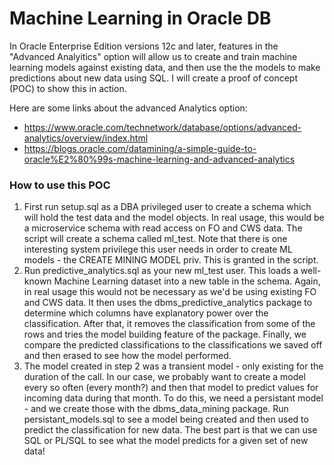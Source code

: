 # Machine Learning in Oracle DB
In Oracle Enterprise Edition versions 12c and later, features in the "Advanced Analyitics" option will allow us to create and train machine learning models against existing data, and then use the the models to make predictions about new data using SQL.
I will create a proof of concept (POC) to show this in action.

Here are some links about the advanced Analytics option:
+ https://www.oracle.com/technetwork/database/options/advanced-analytics/overview/index.html
+ https://blogs.oracle.com/datamining/a-simple-guide-to-oracle%E2%80%99s-machine-learning-and-advanced-analytics

### How to use this POC
1. First run setup.sql as a DBA privileged user to create a schema which will hold the test data and the model objects.  In real usage, this would be a microservice schema with read access on FO and CWS data. The script will create a schema called ml_test. Note that there is one interesting system privilege this user needs in order to create ML models - the CREATE MINING MODEL priv.  This is granted in the script.
2. Run predictive_analytics.sql as your new ml_test user.  This loads a well-known Machine Learning dataset into a new table in the schema.  Again, in real usage this would not be necessary as we'd be using existing FO and CWS data.  It then uses the dbms_predictive_analytics package to determine which columns have explanatory power over the classification.  After that, it removes the classification from some of the rows and tries the model building feature of the package.  Finally, we compare the predicted classifications to the classifications we saved off and then erased to see how the model performed.
3. The model created in step 2 was a transient model - only existing for the duration of the call.  In our case, we probably want to create a model every so often (every month?) and then that model to predict values for incoming data during that month.  To do this, we need a persistant model - and we create those with the dbms_data_mining package.  Run persistant_models.sql to see a model being created and then used to predict the classification for new data. The best part is that we can use SQL or PL/SQL to see what the model predicts for a given set of new data!


